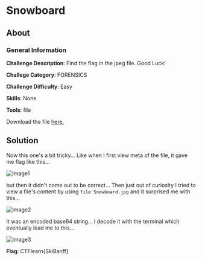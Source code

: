 # Snowboard
## About

### General Information

__Challenge Description__: Find the flag in the jpeg file. Good Luck!

__Challege Category__: FORENSICS

__Challenge Difficulty__: Easy

__Skills__: None

__Tools__: file

Download the file [here.](https://mega.nz/file/CXYXBQAK#6eLJSXvAfGnemqWpNbLQtOHBvtkCzA7-zycVjhHPYQQ)

## Solution

Now this one's a bit tricky... Like when I first view meta of the file, it gave me flag like this...

![Image1]()

but then it didn't come out to be correct... Then just out of curiosity I tried to view a file's content by using ```file Snowboard.jpg``` and it surprised me with this...

![Image2]()

It was an encoded base64 string... I decode it with the terminal which eventually lead me to this...

![Image3]()

__Flag__: CTFlearn{SkiBanff}
